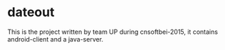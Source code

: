 # dateout
This is the project written by team UP  during cnsoftbei-2015, it contains android-client and a java-server.
